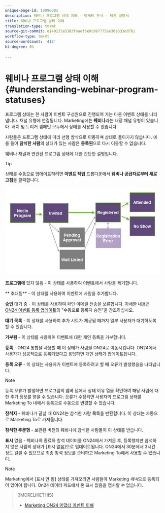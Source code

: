 ```yaml
---
unique-page-id: 10096681
description: 웨비나 프로그램 상태 이해 - 마케팅 문서 - 제품 설명서
title: 웨비나 프로그램 상태 이해
translation-type: tm+mt
source-git-commit: e149133a5383faaef5e9c9b7775ae36e633ed7b1
workflow-type: tm+mt
source-wordcount: '412'
ht-degree: 0%

---
```



# 웨비나 프로그램 상태 이해 {#understanding-webinar-program-statuses}

프로그램 상태는 한 사람이 이벤트 구성원으로 진행되어 가는 다른 이벤트 상태를 나타냅니다. 채널 유형에 연결됩니다. Marketing에는 **웨비나**&#x200B;라는 내장 채널 유형이 있습니다. 배치 및 트리거 캠페인 모두에서 상태를 사용할 수 있습니다.

사람들은 프로그램 상태에 따라 선형 방식으로 이동하며 상태로 돌아가지 않습니다. 예를 들어 **참석한 사람**&#x200B;의 상태가 있는 사람은 **등록된**&#x200B;으로 다시 이동할 수 없습니다.

웨비나 채널과 연관된 프로그램 상태에 대한 간단한 설명입니다.

>[!TIP]
>
>상태를 수동으로 업데이트하려면 **이벤트 작업** 드롭다운에서 **웨비나 공급자로부터 새로 고침**&#x200B;을 클릭합니다.

![](assets/image2015-12-17-13-3a52-3a39.png)

**프로그램에**  있지 않음 - 이 상태를 사용하여 이벤트에서 사람을 제거합니다.

** 초대됨** - 이 상태를 사용하여 이벤트에 사람을 추가합니다.

**승인**  대기 중 - 이 상태를 사용하여 확인 이메일 전송을 보류합니다. 자세한 내용은 [ON24 이벤트 등록 업데이트](on24-event-registration-updates.md)의 &quot;수동으로 등록자 승인&quot;을 참조하십시오.

**대기 목록**  - 이 상태를 사용하여 추가 시트가 제공될 때까지 일부 사용자가 대기하도록 할 수 있습니다.

**거부됨**  - 이 상태를 사용하여 이벤트에 대한 개인 등록을 거부합니다.

**등록**  - ON24 통합을 사용할 때 이 상태가 사람을 ON24로 이동시킵니다. ON24에서 사용자가 성공적으로 등록되었다고 응답하면 개인 상태가 업데이트됩니다.

**등록 오류**  - 이 상태는 사용자가 이벤트에 등록하려고 할 때 오류가 발생했음을 나타냅니다.

>[!NOTE]
>
>등록 오류가 발생하면 프로그램의 멤버 탭에서 상태 이유 열을 확인하여 해당 사람에 대한 추가 정보를 얻을 수 있습니다. 오류가 수정되면 사용자의 프로그램 상태를 Marketing To 내에서 등록으로 수동으로 변경할 수 있습니다.

**참석자** - 웨비나가 끝날 때 ON24는 참석한 사람 목록을 반환합니다. 이 상태는 자동으로 Marketing To로 가져옵니다.

**참석한 주문형** - 보관된 버전의 웨비나에 참석한 사람들이 이 상태를 받습니다.

**표시**  없음 - 웨비나의 종료와 참석 데이터를 ON24에서 가져온 후, 등록했지만 참석하지 않은 사람의 상태가 [표시 없음]으로 업데이트됩니다. ON24에서 30분에서 3시간 정도 걸릴 수 있으므로 최종 참석 정보를 준비하고 Marketing To에서 사용할 수 있습니다.

>[!NOTE]
>
>Marketing에서 [표시 안 함] 상태를 가져오려면 사람들이 Marketing *에서*&#x200B;으로 등록되어 있어야 합니다. On24 데이터 피드에서 온 표시 없음을 캡처할 수 없습니다.

>[!MORELIKETHIS]
>
>* [Marketing ON24 어댑터 이벤트 이해](understanding-marketo-on24-adapter-events.md)

>



